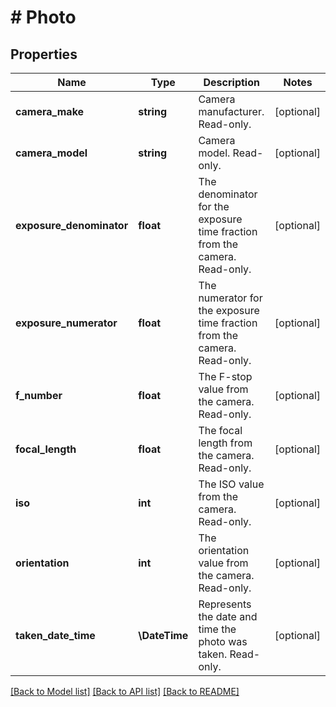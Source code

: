 # # Photo

## Properties

Name | Type | Description | Notes
------------ | ------------- | ------------- | -------------
**camera_make** | **string** | Camera manufacturer. Read-only. | [optional]
**camera_model** | **string** | Camera model. Read-only. | [optional]
**exposure_denominator** | **float** | The denominator for the exposure time fraction from the camera. Read-only. | [optional]
**exposure_numerator** | **float** | The numerator for the exposure time fraction from the camera. Read-only. | [optional]
**f_number** | **float** | The F-stop value from the camera. Read-only. | [optional]
**focal_length** | **float** | The focal length from the camera. Read-only. | [optional]
**iso** | **int** | The ISO value from the camera. Read-only. | [optional]
**orientation** | **int** | The orientation value from the camera. Read-only. | [optional]
**taken_date_time** | **\DateTime** | Represents the date and time the photo was taken. Read-only. | [optional]

[[Back to Model list]](../../README.md#models) [[Back to API list]](../../README.md#endpoints) [[Back to README]](../../README.md)
